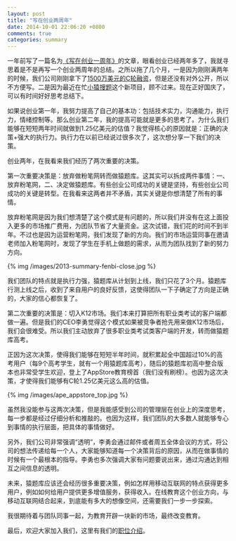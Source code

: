 ```yaml
---
layout: post
title: "写在创业两周年"
date: 2014-10-01 22:06:20 +0800
comments: true
categories: summary
---
```


一年前写了一篇名为[《写在创业一周年》](http://blog.devtang.com/blog/2013/06/17/startup-anniversary-note/)的文章，眼看创业已经两年多了，我就寻思着是不是再写一个创业两周年的总结。之所以拖了几个月，一是因为刚刚满两年的时候，我们公司刚刚拿下了[1500万美元的C轮融资](http://tech.sina.com.cn/i/2014-07-22/11209510273.shtml)，但是还没有对外公开，所以不方便写。二是因为最近在忙[小猿搜题](http://www.yuansouti.com/)这个新项目，顾不过来。现在正好国庆了，可以有时间好好思考总结下。

如果说创业第一年，我努力提高了自己的基本功：包括技术实力，沟通能力，执行力，情绪控制等。那么创业第二年，我的提高可能就是更多的思考了。为什么我们能够在短短两年时间就做到1.25亿美元的估值？我觉得核心的原因就是：正确的决策+强大的执行力。执行力在以前已经说过很多次了，这次想分享一下我们的决策。

创业两年，在我看来我们经历了两次重要的决策。

第一次重要决策是：放弃做粉笔网转而做猿题库。这其实可以拆成两件事情：一、放弃粉笔网，二、决定做猿题库。有些创业公司成功的关键是坚持，有些创业公司成功的关键是转型。在我看来这两者并不矛盾，其实关键是你想清楚了所有的事情。

放弃粉笔网是因为我们想清楚了这个模式是有问题的，所以我们并没有在这上面投入更多的市场推广费用，为团队节省了大量资金。这次试错，我们花的时间不到半年。不过也是因为运营粉笔网，我们发现了新的方向。我们的市场运营同事在邀请老师加入粉笔网时，发现了学生在手机上做题的需求，从而为团队找到了新的努力方向。

{% img /images/2013-summary-fenbi-close.jpg %}

我们团队的特点就是执行力强，猿题库从计划到上线，我们只花了3个月。猿题库行测上线之后，收到了来自用户的良好反馈，这使得团队一下子确定了方向是正确的，大家的信心都恢复了。

第二次重要的决策是：切入K12市场。我们本来打算把所有职业类考试的客户端都做一遍。但是我们的CEO李勇觉得这个模式如果被竞争者抢先用来做K12市场后，我们会很难受。所以我们主动放弃了很多职业类考试类客户端的开发，转而做猿题库高考。

正因为这次决策，使得我们能够在短短半年时间，就积累起全中国超过10%的高考用户（每9个高考学生，就有一个用猿题库高考），随后的猿题库初高中整合版本也非常受学生欢迎，登上了AppStore教育榜首（我们没有刷榜）。也因为这次决策，才使得我们能够有C轮1.25亿美元这么高的估值。

{% img /images/ape_appstore_top.jpg %}

虽然我没能参与这两次决策，但是我能感受到公司的管理层在创业上的深度思考，每一步都是经过仔细分析和推敲的。也因为这样，我们团队的大多数人就能够专心到事情的执行层面，把具体的事情做好。

另外，我们公司非常强调“透明”，李勇会通过邮件或者周五全体会议的方式，将公司的想法传递给每一个人，大家能够知道每一个决策背后的原因，从而在做事情的时候有一个最根本的指导。李勇也多次强调大家有问题要说出来，通过沟通达到相互之间信息的透明。

未来，猿题库应该还会经历很多重要决策，例如怎样用移动互联网的特点获得更多用户，例如如何给用户提供更多增值服务，获得收入。在线教育这个创业方向，与移动互联网结合起来，到底能有多大的想像空间，还需要我们一步一步探索。

我很期待着与团队同事一起，为教育开辟一块新的市场，最终改变教育。

最后，欢迎大家加入我们，这里有我们的[职位介绍](http://www.yuantiku.com/campus/)。
